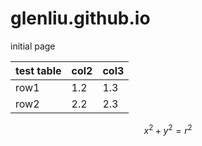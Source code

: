 # glenliu.github.io
initial page

|test table|col2|col3|
|----------|----|----|
|row1      |1.2|1.3|
|row2       |2.2|2.3|


<script src="https://cdnjs.cloudflare.com/ajax/libs/mathjax/2.7.0/MathJax.js?config=TeX-AMS-MML_HTMLorMML" type="text/javascript"></script>

$$ x^2+y^2=r^2 $$

